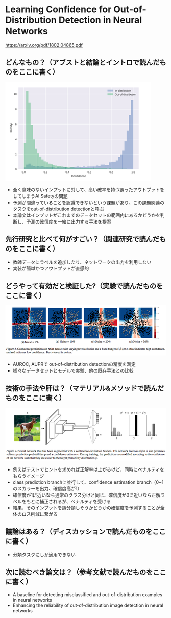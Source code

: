 # Learning Confidence for Out-of-Distribution Detection in Neural Networks
https://arxiv.org/pdf/1802.04865.pdf  

## どんなもの？（アブストと結論とイントロで読んだものをここに書く）
![LC1](https://github.com/NCC-AI/Study/blob/images/Learning%20Confidence/LC1.png)
- 全く意味のないインプットに対して、高い確率を持つ誤ったアウトプットをしてしまうAI Safetyの問題
- 予測が間違っていることを認識できないという課題があり、この課題関連のタスクをout-of-distribution detectionと呼ぶ
- 本論文はインプットがこれまでのデータセットの範囲内にあるかどうかを判断し、予測の確信度を一緒に出力する手法を提案

## 先行研究と比べて何がすごい？（関連研究で読んだものをここに書く）
- 教師データにラベルを追加したり、ネットワークの出力を利用しない
- 実装が簡単かつアウトプットが直感的

## どうやって有効だと検証した?（実験で読んだものをここに書く）
![LC3](https://github.com/NCC-AI/Study/blob/images/Learning%20Confidence/LC3.png)
- AUROC, AUPRで out-of-distribution detectionの精度を測定
- 様々なデータセットとモデルで実験、他の既存手法との比較

## 技術の手法や肝は？（マテリアル&メソッドで読んだものをここに書く）
![LC2](https://github.com/NCC-AI/Study/blob/images/Learning%20Confidence/LC2.png)
- 例えばテストでヒントを求めれば正解率は上がるけど、同時にペナルティをもらうイメージ
- class prediction branchに並行して、confidence estimation branch（0~1のスカラーを出力、確信度高が1）
- 確信度が1に近いなら通常のクラス分けと同じ、確信度が0に近いなら正解ラベルをもとに補正されるが、ペナルティを受ける
- 結果、そのインプットを誤分類しそうかどうかの確信度を予測することが全体のロス削減に繋がる

## 議論はある？（ディスカッションで読んだものをここに書く）
- 分類タスクにしか適用できない

## 次に読むべき論文は？（参考文献で読んだものをここに書く）
- A baseline for detecting misclassified and out-of-distribution examples in neural networks
- Enhancing the reliability of out-of-distribution image detection in neural networks
